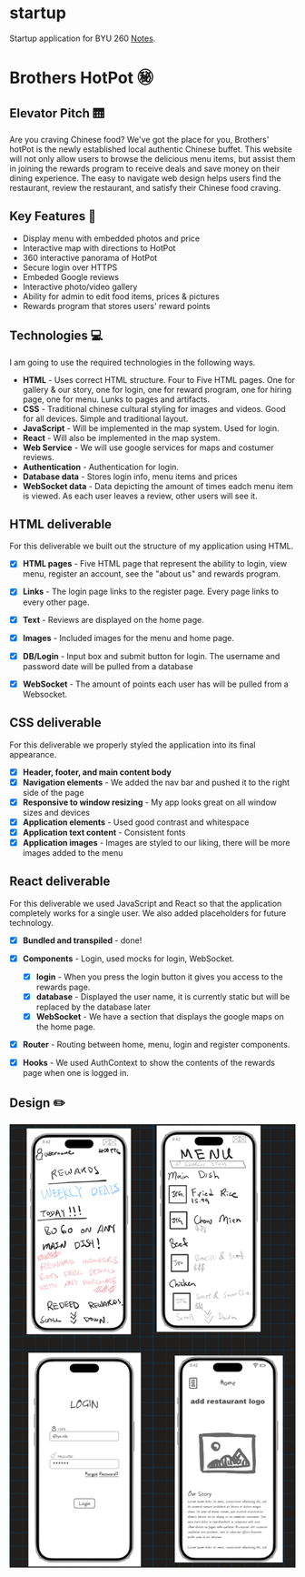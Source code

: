 # startup
Startup application for BYU 260
[Notes](notes.md).

# Brothers HotPot :secret:

## Elevator Pitch :elevator:
Are you craving Chinese food? We've got the place for you, Brothers' hotPot is the newly established local authentic Chinese buffet. This website will not only allow users to browse the delicious menu items, but assist them in joining the rewards program to receive deals and save money on their dining experience. The easy to navigate web design helps users find the restaurant, review the restaurant, and satisfy their Chinese food craving. 

## Key Features :key:
- Display menu with embedded photos and price
- Interactive map with directions to HotPot
- 360 interactive panorama of HotPot
- Secure login over HTTPS
- Embeded Google reviews
- Interactive photo/video gallery
- Ability for admin to edit food items, prices & pictures
- Rewards program that stores users' reward points

## Technologies :computer:

I am going to use the required technologies in the following ways.

- **HTML** - Uses correct HTML structure. Four to Five HTML pages. One for gallery & our story, one for login, one for reward program, one for hiring page, one for menu. Lunks to pages and artifacts.
- **CSS** - Traditional chinese cultural styling for images and videos. Good for all devices. Simple and traditional layout.
- **JavaScript** - Will be implemented in the map system. Used for login.
- **React** - Will also be implemented in the map system.
- **Web Service** - We will use google services for maps and costumer reviews.
- **Authentication** - Authentication for login.
- **Database data** - Stores login info, menu items and prices
- **WebSocket data** - Data depicting the amount of times eadch menu item is viewed. As each user leaves a review, other users will see it.
  
## HTML deliverable

For this deliverable we built out the structure of my application using HTML.

- [x] **HTML pages** - Five HTML page that represent the ability to login, view menu, register an account, see the "about us" and rewards program.
- [x] **Links** - The login page links to the register page. Every page links to every other page. 
- [x] **Text** - Reviews are displayed on the home page. 
- [x] **Images** - Included images for the menu and home page.
- [x] **DB/Login** - Input box and submit button for login. The username and password date will be pulled from a database
- [x] **WebSocket** - The amount of points each user has will be pulled from a Websocket. 


## CSS deliverable

For this deliverable we properly styled the application into its final appearance.

- [x] **Header, footer, and main content body**
- [x] **Navigation elements** - We added the nav bar and pushed it to the right side of the page
- [x] **Responsive to window resizing** - My app looks great on all window sizes and devices
- [x] **Application elements** - Used good contrast and whitespace
- [x] **Application text content** - Consistent fonts
- [X] **Application images** - Images are styled to our liking, there will be more images added to the menu

## React deliverable

For this deliverable we used JavaScript and React so that the application completely works for a single user. We also added placeholders for future technology.

- [x] **Bundled and transpiled** - done!
- [x] **Components** - Login, used mocks for login, WebSocket.
  - [x] **login** - When you press the login button it gives you access to the rewards page.
  - [x] **database** - Displayed the user name, it is currently static but will be replaced by the database later
  - [x] **WebSocket** - We have a section that displays the google maps on the home page.
- [x] **Router** - Routing between home, menu, login and register components.
- [x] **Hooks** - We used AuthContext to show the contents of the rewards page when one is logged in.


## Design :pencil2:
![Pictures of all four designs for the different pages](image.png)
